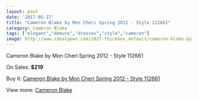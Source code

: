 ```yaml
---
layout: post
date: '2017-05-17'
title: "Cameron Blake by Mon Cheri Spring 2012 - Style 112661"
category: Cameron Blake
tags: ["elegant","demure","dresses","style","cameron"]
image: http://www.idealgown.com/1027-thickbox_default/cameron-blake-by-mon-cheri-spring-2012-style-112661.jpg
---
```

Cameron Blake by Mon Cheri Spring 2012 - Style 112661

On Sales: **$219**
<a href="https://www.idealgown.com/en/cameron-blake/465-cameron-blake-by-mon-cheri-spring-2012-style-112661.html"><amp-img layout="responsive" width="600" height="600" src="//www.idealgown.com/1027-thickbox_default/cameron-blake-by-mon-cheri-spring-2012-style-112661.jpg" alt="Cameron Blake by Mon Cheri Spring 2012 - Style 112661 0" /></a>
<a href="https://www.idealgown.com/en/cameron-blake/465-cameron-blake-by-mon-cheri-spring-2012-style-112661.html"><amp-img layout="responsive" width="600" height="600" src="//www.idealgown.com/1028-thickbox_default/cameron-blake-by-mon-cheri-spring-2012-style-112661.jpg" alt="Cameron Blake by Mon Cheri Spring 2012 - Style 112661 1" /></a>

Buy it: [Cameron Blake by Mon Cheri Spring 2012 - Style 112661](https://www.idealgown.com/en/cameron-blake/465-cameron-blake-by-mon-cheri-spring-2012-style-112661.html "Cameron Blake by Mon Cheri Spring 2012 - Style 112661")

View more: [Cameron Blake](https://www.idealgown.com/en/7-cameron-blake "Cameron Blake")